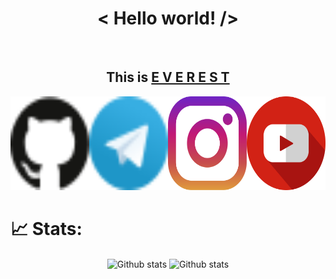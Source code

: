 <h1 align='center'>< Hello world! /></h1>
<br>
<h2 align='center'> This is  <a href="https://github.com/SudoEverest/"><b> E V E R E S T </b></a></h2>
<div style="display:flex; flex-direction:row; align-content:space-around;" align='center'>
    <a href="https://github.com/SudoEverest/"><img src="/icons/GitHub.svg" style="width: 150px; height: 150px;" alt="EVEREST GitHub"></a>
    <a href="https://t.me/SudoEverest/"><img src="/icons/Telegram.svg" style="width: 150px; height: 150px;" alt="EVEREST Telegram"></a>
    <a href="https://instagram.com/SudoEverest/"><img src="/icons/instagram.svg" style="width: 150px; height: 150px;" alt="EVEREST Instagram"></a>
    <a href="https://youtube.com/"><img src="/icons/youtube.svg" style="width: 150px; height: 150px;" alt="EVEREST YouTube"></a>
</div>

# 📈 Stats:
<div align='center'>
    <span align='left'>
        <a href='https://github.com/SudoEverest'></a><img src='https://github-readme-stats.vercel.app/api?username=SudoEverest&show_icons=true&count_private=true&hide_border=true&show_icons=true&theme=radical' alt='Github stats' align='center'/></a>
    </span>
    <span align='right'>
        <a href='https://github.com/SudoEverest'></a><img src='https://github-readme-streak-stats.herokuapp.com/?user=SudoEverest&show_icons=true&count_private=true&hide_border=true&show_icons=true&theme=radical' alt='Github stats' align='center'/></a>
    </span>
    <br>
    <br>
</div>
